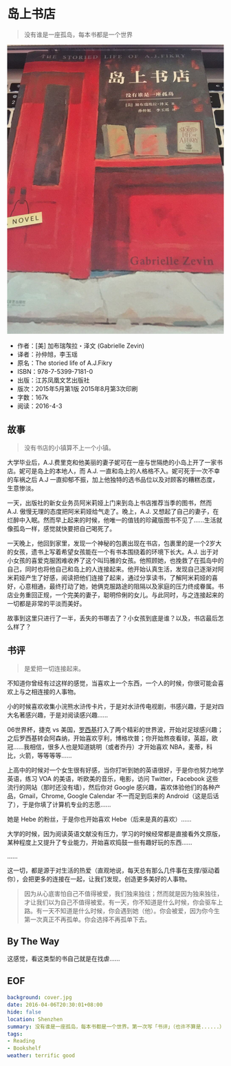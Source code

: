岛上书店
===

> 没有谁是一座孤岛，每本书都是一个世界

![cover](cover.jpg)

- 作者：[美] 加布瑞̇̇埃拉・泽文 (Gabrielle Zevin)
- 译者：孙仲旭，李玉瑶
- 原名：The storied life of A.J.Fikry
- ISBN：978-7-5399-7181-0
- 出版：江苏凤凰文艺出版社
- 版次：2015年5月第1版 2015年8月第3次印刷
- 字数：167k
- 阅读：2016-4-3

## 故事
> 没有书店的小镇算不上一个小镇。

大学毕业后，A.J.费里克和他美丽的妻子妮可在一座与世隔绝的小岛上开了一家书店。妮可是岛上的本地人，而 A.J. 一直和岛上的人格格不入。妮可死于一次不幸的车祸之后 A.J 一直抑郁不振，加上他独特的选书品位以及对顾客的糟糕态度，生意惨淡。

一天，出版社的新女业务员阿米莉娅上门来到岛上书店推荐当季的图书，然而 A.J. 傲慢无理的态度把阿米莉娅给气走了。晚上，A.J. 又想起了自己的妻子，在烂醉中入眠。然而早上起来的时候，他唯一的值钱的珍藏版图书不见了......生活就像孤岛一样，感觉就快要把自己喝死了。

一天晚上，他回到家里，发现一个神秘的包裹出现在书店，包裹里的是一个2岁大的女孩，遗书上写着希望女孩能在一个有书本围绕着的环境下长大。A.J. 出于对小女孩的喜爱克服困难收养了这个叫玛雅的女孩。他照顾她，也挽救了在孤岛中的自己，同时也将他自己和岛上的人连接起来。他开始认真生活，发现自己逐渐对阿米莉娅产生了好感，阅读把他们连接了起来，通过分享读书，了解阿米莉娅的喜好，心意相通，最终打动了她，她俩克服路途的阻隔以及家庭的压力终成眷属。书店业务重回正规，一个完美的妻子，聪明伶俐的女儿。与此同时，与之连接起来的一切都是非常的平淡而美好。

故事到这里只进行了一半，丢失的书哪去了？小女孩到底是谁？以及，书店最后怎么样了？

## 书评
> 是爱把一切连接起来。

不知道你曾经有过这样的感觉，当喜欢上一个东西，一个人的时候，你很可能会喜欢上与之相连接的人事物。

小的时候喜欢收集小浣熊水浒传卡片，于是对水浒传电视剧，书感兴趣，于是对四大名著感兴趣，于是对阅读感兴趣......

06世界杯，捷克 vs 美国，[罗西基][1]打入了两个精彩的世界波，开始对足球感兴趣；之后罗西基转会阿森纳，开始喜欢亨利，博格坎普；你开始熬夜看球，英超，欧冠......我相信，很多人也是知道姚明（或者乔丹）才开始喜欢 NBA，麦蒂，科比，火箭，等等等等......

上高中的时候对一个女生很有好感，当你打听到她的英语很好，于是你也努力地学英语，练习 VOA 的美语，听欧美的音乐，电影，访问 Twitter，Facebook 这些流行的网站（那时还没有墙），然后你对 Google 感兴趣，喜欢体验他们的各种产品，Gmail，Chrome, Google Calendar 不一而足到后来的 Android（这是后话了），于是你填了计算机专业的志愿......

她是 Hebe 的粉丝，于是你也开始喜欢 Hebe（后来是真的喜欢）......

大学的时候，因为阅读英语文献没有压力，学习的时候经常都是直接看外文原版，某种程度上又提升了专业能力，开始喜欢捣鼓一些有趣好玩的东西......

......

这一切，都是源于对生活的热爱（直观地说，每天总有那么几件事在支撑/驱动着你），会把更多的连接在一起，让我们发现，创造更多美好的人事物。

> 因为从心底害怕自己不值得被爱，我们独来独往；然而就是因为独来独往，才让我们以为自己不值得被爱。有一天，你不知道是什么时候，你会驱车上路。有一天不知道是什么时候，你会遇到她（他）。你会被爱，因为你今生第一次真正不再孤单。你会选择不再孤单下去。

## By The Way
这感觉，看这类型的书自己就是在找虐......

## EOF
```yaml
background: cover.jpg
date: 2016-04-06T20:30:01+08:00
hide: false
location: Shenzhen
summary: 没有谁是一座孤岛，每本书都是一个世界。第一次写「书评」（也许不算是......）
tags:
- Reading
- Bookshelf
weather: terrific good
```

[1]: http://baike.baidu.com/link?url=dtb0xbnD2BZGJRPfCa0cBfD3pVh7V_xYH_9CcEcFrvU1FdGLTnJ7NwS4X53AWTBJfbcLZQ6-SFIl9CTfbF99k4-JqNYA8mowm7nmCkFwdDLiOqvKmHQJzTYxEWkAhgHjXvgoFnSB2dD0YJyBHHDK0_
